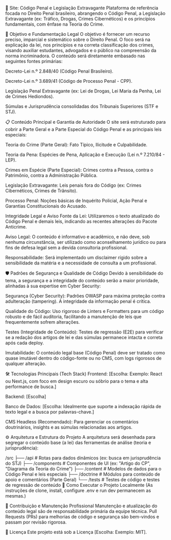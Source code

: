 🚨 Site: Código Penal e Legislação Extravagante
Plataforma de referência focada no Direito Penal brasileiro, abrangendo o Código Penal, a Legislação Extravagante (ex: Tráfico, Drogas, Crimes Cibernéticos) e os princípios fundamentais, com ênfase na Teoria do Crime.

🎯 Objetivo e Fundamentação Legal
O objetivo é fornecer um recurso preciso, imparcial e sistemático sobre o Direito Penal. O foco será na explicação da lei, nos princípios e na correta classificação dos crimes, visando auxiliar estudantes, advogados e o público na compreensão da norma incriminadora. O conteúdo será diretamente embasado nas seguintes fontes primárias:

Decreto-Lei n.º 2.848/40 (Código Penal Brasileiro).

Decreto-Lei n.º 3.689/41 (Código de Processo Penal - CPP).

Legislação Penal Extravagante (ex: Lei de Drogas, Lei Maria da Penha, Lei de Crimes Hediondos).

Súmulas e Jurisprudência consolidadas dos Tribunais Superiores (STF e STJ).

📋 Conteúdo Principal e Garantia de Autoridade
O site será estruturado para cobrir a Parte Geral e a Parte Especial do Código Penal e as principais leis especiais:

Teoria do Crime (Parte Geral): Fato Típico, Ilicitude e Culpabilidade.

Teoria da Pena: Espécies de Pena, Aplicação e Execução (Lei n.º 7.210/84 - LEP).

Crimes em Espécie (Parte Especial): Crimes contra a Pessoa, contra o Patrimônio, contra a Administração Pública.

Legislação Extravagante: Leis penais fora do Código (ex: Crimes Cibernéticos, Crimes de Trânsito).

Processo Penal: Noções básicas de Inquérito Policial, Ação Penal e Garantias Constitucionais do Acusado.

Integridade Legal e Aviso
Fonte da Lei: Utilizaremos o texto atualizado do Código Penal e demais leis, indicando as recentes alterações do Pacote Anticrime.

Aviso Legal: O conteúdo é informativo e acadêmico, e não deve, sob nenhuma circunstância, ser utilizado como aconselhamento jurídico ou para fins de defesa legal sem a devida consultoria profissional.

Responsabilidade: Será implementado um disclaimer rígido sobre a sensibilidade da matéria e a necessidade de consulta a um profissional.

🛡️ Padrões de Segurança e Qualidade de Código
Devido à sensibilidade do tema, a segurança e a integridade do conteúdo serão a maior prioridade, alinhadas à sua expertise em Cyber Security:

Segurança (Cyber Security): Padrões OWASP para máxima proteção contra adulteração (tampering). A integridade da informação penal é crítica.

Qualidade do Código: Uso rigoroso de Linters e Formatters para um código robusto e de fácil auditoria, facilitando a manutenção de leis que frequentemente sofrem alterações.

Testes (Integridade de Conteúdo): Testes de regressão (E2E) para verificar se a redação dos artigos de lei e das súmulas permanece intacta e correta após cada deploy.

Imutabilidade: O conteúdo legal base (Código Penal) deve ser tratado como quase imutável dentro do código-fonte ou no CMS, com logs rigorosos de qualquer alteração.

🛠️ Tecnologias Principais (Tech Stack)
Frontend: [Escolha: Exemplo: React ou Next.js, com foco em design escuro ou sóbrio para o tema e alta performance de busca.]

Backend: [Escolha]

Banco de Dados: [Escolha: Idealmente que suporte a indexação rápida de texto legal e a busca por palavras-chave.]

CMS Headless (Recomendado): Para gerenciar os comentários doutrinários, insights e as súmulas relacionadas aos artigos.

⚙️ Arquitetura e Estrutura do Projeto
A arquitetura será desenhada para segregar o conteúdo base (a lei) das ferramentas de análise (teoria e jurisprudência):

/src
├── /api              # Rotas para dados dinâmicos (ex: busca em jurisprudência do STJ)
├── /components       # Componentes de UI (ex: "Artigo do CP", "Diagrama da Teoria do Crime")
├── /content          # Modelos de dados para o Código Penal e leis especiais
├── /doctrine         # Módulos para conteúdo de apoio e comentários (Parte Geral)
└── /tests            # Testes de código e testes de regressão de conteúdo
🚀 Como Executar o Projeto Localmente
(As instruções de clone, install, configure .env e run dev permanecem as mesmas.)

🤝 Contribuição e Manutenção Profissional
Manutenção e atualização do conteúdo legal são de responsabilidade primária da equipe técnica. Pull Requests (PRs) para melhorias de código e segurança são bem-vindos e passam por revisão rigorosa.

📝 Licença
Este projeto está sob a Licença [Escolha: Exemplo: MIT].